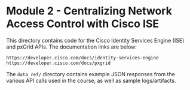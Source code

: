 # Module 2 - Centralizing Network Access Control with Cisco ISE
This directory contains code for the Cisco Identity Services Engine (ISE)
and pxGrid APIs. The documentation links are below:

```
https://developer.cisco.com/docs/identity-services-engine
https://developer.cisco.com/docs/pxgrid
```

The `data_ref/` directory contains example JSON responses from the
various API calls used in the course, as well as sample logs/artifacts.
